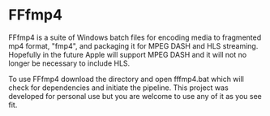 # FFfmp4
FFfmp4 is a suite of Windows batch files for encoding media to fragmented mp4 format, "fmp4", and packaging it for MPEG DASH and HLS streaming. Hopefully in the future Apple will support MPEG DASH and it will not no longer be necessary to include HLS.

To use FFfmp4 download the directory and open fffmp4.bat which will check for dependencies and initiate the pipeline. This project was developed for personal use but you are welcome to use any of it as you see fit.
